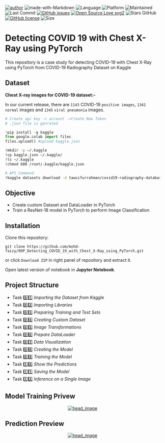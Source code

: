 [![author](https://img.shields.io/badge/author-mohd--faizy-red)](https://github.com/mohd-faizy)
![made-with-Markdown](https://img.shields.io/badge/Made%20with-markdown-blue)
![Language](https://img.shields.io/github/languages/top/mohd-faizy/09P_Detecting_COVID_19_with_Chest_X-Ray_using_PyTorch)
![Platform](https://img.shields.io/badge/platform-jupyter%20labs-blue)
![Maintained](https://img.shields.io/maintenance/yes/2020)
![Last Commit](https://img.shields.io/github/last-commit/mohd-faizy/09P_Detecting_COVID_19_with_Chest_X-Ray_using_PyTorch)
[![GitHub issues](https://img.shields.io/github/issues/mohd-faizy/09P_Detecting_COVID_19_with_Chest_X-Ray_using_PyTorch)](https://github.com/mohd-faizy/09P_Detecting_COVID_19_with_Chest_X-Ray_using_PyTorch)
[![Open Source Love svg2](https://badges.frapsoft.com/os/v2/open-source.svg?v=103)](https://opensource.com/resources/what-open-source)
![Stars GitHub](https://img.shields.io/github/stars/mohd-faizy/09P_Detecting_COVID_19_with_Chest_X-Ray_using_PyTorch)
[![GitHub license](https://img.shields.io/github/license/mohd-faizy/09P_Detecting_COVID_19_with_Chest_X-Ray_using_PyTorch)](https://github.com/mohd-faizy/09P_Detecting_COVID_19_with_Chest_X-Ray_using_PyTorch/blob/main/LICENSE)
![Size](https://img.shields.io/github/repo-size/mohd-faizy/09P_Detecting_COVID_19_with_Chest_X-Ray_using_PyTorch)


# __Detecting COVID 19 with Chest X-Ray using PyTorch__

This repository is a case study for detecting COVID-19 with Chest X-Ray using PyTorch from COVID-19 Radiography Dataset on Kaggle

## __Dataset__

__Chest X-ray images for COVID-19 dataset:-__ 

In our current release, there are `1143` COVID-19 `positive images`, `1341` `normal` images and `1345` `viral pneumonia` images.

```python
# Create api key -> account ->Create New Token 
# .json file is genrated 

!pip install -q kaggle
from google.colab import files 
files.upload() #upload kaggle.json
```
```bash
!mkdir -p ~/.kaggle 
!cp kaggle.json ~/.kaggle/ 
!ls ~/.kaggle 
!chmod 600 /root/.kaggle/kaggle.json 

# API Command 
!kaggle datasets download -d tawsifurrahman/covid19-radiography-database

```
## __Objective__

- Create custom Dataset and DataLoader in PyTorch
- Train a ResNet-18 model in PyTorch to perform Image Classification

## Installation
Clone this repository:

```
git clone https://github.com/mohd-faizy/09P_Detecting_COVID_19_with_Chest_X-Ray_using_PyTorch.git

```

or click `Download ZIP` in right panel of repository and extract it.

Open latest version of notebook in __Jupyter Notebook__.

## Project Structure

- Task :zero::one: _Importing the Dataset from Kaggle_
- Task :zero::two: _Importing Libraries_
- Task :zero::three: _Preparing Training and Test Sets_
- Task :zero::four: _Creating Custom Dataset_
- Task :zero::five: _Image Transformations_
- Task :zero::six: _Prepare DataLoader_
- Task :zero::seven: _Data Visualization_
- Task :zero::eight: _Creating the Model_
- Task :zero::nine: _Training the Model_
- Task :one::zero: _Show the Predictions_
- Task :one::one: _Saving the Model_
- Task :one::two: _Inference on a Single Image_

## Model Training Privew 
<p align='center'>
  <a href="#">
    <img src='https://github.com/mohd-faizy/09P_Detecting_COVID_19_with_Chest_X-Ray_using_PyTorch/blob/master/proj_png/01_train.png?raw=true' alt="head_image">
  </a>
</p>

## Prediction Preview

<p align='center'>
  <a href="#">
    <img src='https://github.com/mohd-faizy/09P_Detecting_COVID_19_with_Chest_X-Ray_using_PyTorch/blob/master/proj_png/02_pred.png?raw=true' alt="head_image">
  </a>
</p>